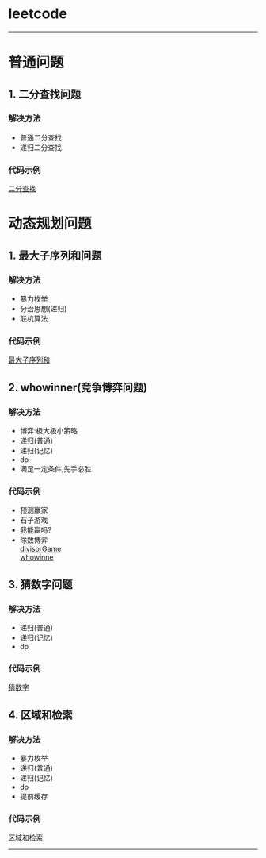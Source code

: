 # leetcode
---
# 普通问题
## 1. 二分查找问题  
### 解决方法  
* 普通二分查找
* 递归二分查找
### 代码示例  
[二分查找](https://github.com/wangdamingll/JobLearn/tree/master/prepare/leetcode/code/BinarySearch)  

# 动态规划问题
## 1. 最大子序列和问题  
### 解决方法  
* 暴力枚举
* 分治思想(递归)
* 联机算法
### 代码示例  
[最大子序列和](https://github.com/wangdamingll/JobLearn/tree/master/prepare/leetcode/code/MaxSubSeqSum)  

## 2. whowinner(竞争博弈问题)  
### 解决方法  
* 博弈:极大极小策略
* 递归(普通)
* 递归(记忆)
* dp
* 满足一定条件,先手必胜
### 代码示例  
* 预测赢家
* 石子游戏
* 我能赢吗?
* 除数博弈  
[divisorGame](https://github.com/wangdamingll/JobLearn/blob/master/prepare/leetcode/code/divisorGame)  
[whowinne](https://github.com/wangdamingll/JobLearn/blob/master/prepare/leetcode/code/whowinner)  

## 3. 猜数字问题  
### 解决方法  
* 递归(普通)
* 递归(记忆)
* dp
### 代码示例  
[猜数字](https://github.com/wangdamingll/JobLearn/blob/master/prepare/leetcode/code/guessnumber)  


## 4. 区域和检索
### 解决方法  
* 暴力枚举  
* 递归(普通)
* 递归(记忆)
* dp
* 提前缓存
### 代码示例  
[区域和检索](https://github.com/wangdamingll/JobLearn/blob/master/prepare/leetcode/code/areafind)  

---